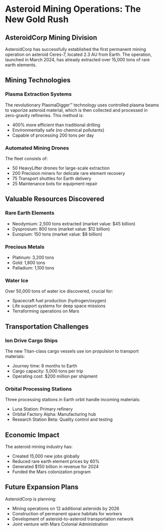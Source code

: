 # Asteroid Mining Operations: The New Gold Rush

## AsteroidCorp Mining Division

AsteroidCorp has successfully established the first permanent mining operation on asteroid Ceres-7, located 2.3 AU from Earth. The operation, launched in March 2024, has already extracted over 15,000 tons of rare earth elements.

## Mining Technologies

### Plasma Extraction Systems
The revolutionary PlasmaDigger™ technology uses controlled plasma beams to vaporize asteroid material, which is then collected and processed in zero-gravity refineries. This method is:
- 400% more efficient than traditional drilling
- Environmentally safe (no chemical pollutants)
- Capable of processing 200 tons per day

### Automated Mining Drones
The fleet consists of:
- 50 HeavyLifter drones for large-scale extraction
- 200 Precision miners for delicate rare element recovery
- 75 Transport shuttles for Earth delivery
- 25 Maintenance bots for equipment repair

## Valuable Resources Discovered

### Rare Earth Elements
- Neodymium: 2,500 tons extracted (market value: $45 billion)
- Dysprosium: 800 tons (market value: $12 billion)
- Europium: 150 tons (market value: $8 billion)

### Precious Metals
- Platinum: 3,200 tons
- Gold: 1,800 tons
- Palladium: 1,100 tons

### Water Ice
Over 50,000 tons of water ice discovered, crucial for:
- Spacecraft fuel production (hydrogen/oxygen)
- Life support systems for deep space missions
- Terraforming operations on Mars

## Transportation Challenges

### Ion Drive Cargo Ships
The new Titan-class cargo vessels use ion propulsion to transport materials:
- Journey time: 8 months to Earth
- Cargo capacity: 5,000 tons per trip
- Operating cost: $200 million per shipment

### Orbital Processing Stations
Three processing stations in Earth orbit handle incoming materials:
- Luna Station: Primary refinery
- Orbital Factory Alpha: Manufacturing hub
- Research Station Beta: Quality control and testing

## Economic Impact

The asteroid mining industry has:
- Created 15,000 new jobs globally
- Reduced rare earth element prices by 60%
- Generated $150 billion in revenue for 2024
- Funded the Mars colonization program

## Future Expansion Plans

AsteroidCorp is planning:
- Mining operations on 12 additional asteroids by 2026
- Construction of permanent space habitats for workers
- Development of asteroid-to-asteroid transportation network
- Joint venture with Mars Colonial Administration